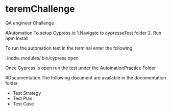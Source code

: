 # teremChallenge
QA engineer Challenge

#Automation
To setup Cypress.io 
1.Navigate to cypresseTest folder
2. Run npm Install

To run the automation test in the terminal enter the following

./node_modules/.bin/cypress open

Once Cypress is open run the test under the AutomationPractice Folder

#Documentation
The following document are available in the documentation folder
* Test Strategy
* Test Plan
* Test Case

